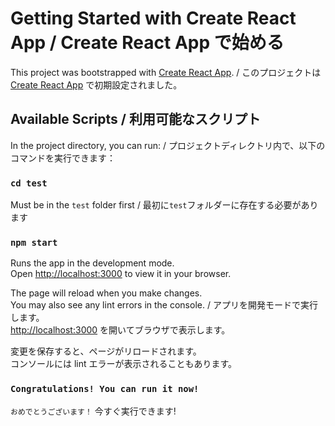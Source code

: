 # Getting Started with Create React App / Create React App で始める

This project was bootstrapped with [Create React App](https://github.com/facebook/create-react-app). / このプロジェクトは [Create React App](https://github.com/facebook/create-react-app) で初期設定されました。

## Available Scripts / 利用可能なスクリプト

In the project directory, you can run: / プロジェクトディレクトリ内で、以下のコマンドを実行できます：

### `cd test`

Must be in the `test` folder first / 最初に`test`フォルダーに存在する必要があります

### `npm start`

Runs the app in the development mode.\
Open [http://localhost:3000](http://localhost:3000) to view it in your browser.

The page will reload when you make changes.\
You may also see any lint errors in the console. / アプリを開発モードで実行します。\
[http://localhost:3000](http://localhost:3000) を開いてブラウザで表示します。

変更を保存すると、ページがリロードされます。\
コンソールには lint エラーが表示されることもあります。

### `Congratulations! You can run it now!`  
`おめでとうございます！`  今すぐ実行できます!
